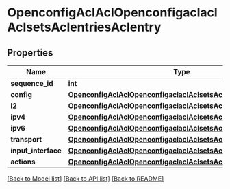 # OpenconfigAclAclOpenconfigaclaclAclsetsAclentriesAclentry

## Properties
Name | Type | Description | Notes
------------ | ------------- | ------------- | -------------
**sequence_id** | **int** |  | 
**config** | [**OpenconfigAclAclOpenconfigaclaclAclsetsAclentriesConfig**](OpenconfigAclAclOpenconfigaclaclAclsetsAclentriesConfig.md) |  | [optional] 
**l2** | [**OpenconfigAclAclOpenconfigaclaclAclsetsAclentriesL2**](OpenconfigAclAclOpenconfigaclaclAclsetsAclentriesL2.md) |  | [optional] 
**ipv4** | [**OpenconfigAclAclOpenconfigaclaclAclsetsAclentriesIpv4**](OpenconfigAclAclOpenconfigaclaclAclsetsAclentriesIpv4.md) |  | [optional] 
**ipv6** | [**OpenconfigAclAclOpenconfigaclaclAclsetsAclentriesIpv6**](OpenconfigAclAclOpenconfigaclaclAclsetsAclentriesIpv6.md) |  | [optional] 
**transport** | [**OpenconfigAclAclOpenconfigaclaclAclsetsAclentriesTransport**](OpenconfigAclAclOpenconfigaclaclAclsetsAclentriesTransport.md) |  | [optional] 
**input_interface** | [**OpenconfigAclAclOpenconfigaclaclAclsetsAclentriesInputinterface**](OpenconfigAclAclOpenconfigaclaclAclsetsAclentriesInputinterface.md) |  | [optional] 
**actions** | [**OpenconfigAclAclOpenconfigaclaclAclsetsAclentriesActions**](OpenconfigAclAclOpenconfigaclaclAclsetsAclentriesActions.md) |  | [optional] 

[[Back to Model list]](../README.md#documentation-for-models) [[Back to API list]](../README.md#documentation-for-api-endpoints) [[Back to README]](../README.md)



